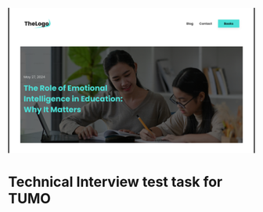 <img src="screenshot.png" alt="test task for TUMO" /> <br/>

# Technical Interview test task for TUMO